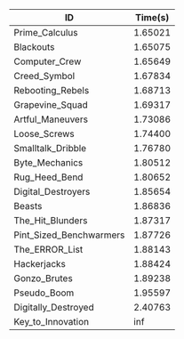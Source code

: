|ID|Time(s)|
|-|-|
|Prime_Calculus|1.65021|
|Blackouts|1.65075|
|Computer_Crew|1.65649|
|Creed_Symbol|1.67834|
|Rebooting_Rebels|1.68713|
|Grapevine_Squad|1.69317|
|Artful_Maneuvers|1.73086|
|Loose_Screws|1.74400|
|Smalltalk_Dribble|1.76780|
|Byte_Mechanics|1.80512|
|Rug_Heed_Bend|1.80652|
|Digital_Destroyers|1.85654|
|Beasts|1.86836|
|The_Hit_Blunders|1.87317|
|Pint_Sized_Benchwarmers|1.87726|
|The_ERROR_List|1.88143|
|Hackerjacks|1.88424|
|Gonzo_Brutes|1.89238|
|Pseudo_Boom|1.95597|
|Digitally_Destroyed|2.40763|
|Key_to_Innovation|inf|
